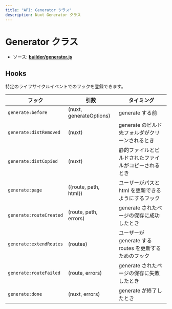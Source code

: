 ```yaml
---
title: "API: Generator クラス"
description: Nuxt Generator クラス
---
```


# Generator クラス

- ソース: **[builder/generator.js](https://github.com/nuxt/nuxt.js/tree/dev/packages/builder/src/generator.js)**

## Hooks

特定のライフサイクルイベントでのフックを登録できます。

フック                    | 引数                   | タイミング
------------------------|-----------------------------|-----------------------------------------------
`generate:before`       | (nuxt, generateOptions)     | generate する前
`generate:distRemoved`  | (nuxt)                      | generate のビルド先フォルダがクリーンされるとき
`generate:distCopied`   | (nuxt)                      | 静的ファイルとビルドされたファイルがコピーされるとき
`generate:page`         | ({route, path, html})       | ユーザーがパスと html を更新できるようにするフック
`generate:routeCreated` | (route, path, errors)       | generate されたページの保存に成功したとき
`generate:extendRoutes` | (routes)                    | ユーザーが generate する routes を更新するためのフック
`generate:routeFailed`  | (route, errors)             | generate されたページの保存に失敗したとき
`generate:done`         | (nuxt, errors)              | generate が終了したとき
